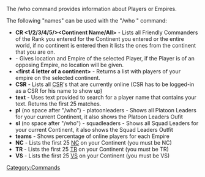 The /who command provides information about Players or Empires.

The following "names" can be used with the "/who <name>" command:

- **CR \<1/2/3/4/5/><Continent Name/All>** - Lists all Friendly
  Commanders of the Rank you entered for the Continent you entered or
  the entire world, if no continent is entered then it lists the ones
  from the continent that you are on.
- **<player name>** - Gives location and Empire of the selected
  Player, if the Player is of an opposing Empire, no location will be
  given.
- **\<first 4 letter of a continent>** - Returns a list with players
  of your empire on the selected continent.
- **CSR** - Lists all [CSR](CSR.md)'s that are currently
  online (CSR has to be logged-in as a CSR for his name to show up)
- **text** - Uses text provided to search for a player name that
  contains your text. Returns the first 25 matches.
- **pl** (no space after "/who") - platoonleaders - Shows all Platoon
  Leaders for your current Continent, it also shows the Platoon
  Leaders Oufit
- **sl** (no space after "/who") - squadleaders - Shows all Squad
  Leaders for your current Continent, it also shows the Squad Leaders
  Outfit
- **teams** - Shows percentage of online players for each Empire
- **NC** - Lists the first 25 [NC](New_Conglomerate.md) on your Continent
  (you must be NC)
- **TR** - Lists the first 25 [TR](Terran_Republic.md) on your Continent
  (you must be TR)
- **VS** - Lists the first 25 [VS](Vanu_Sovereignty.md) on your Continent
  (you must be VS)

[Category:Commands](Category:Commands.md)
